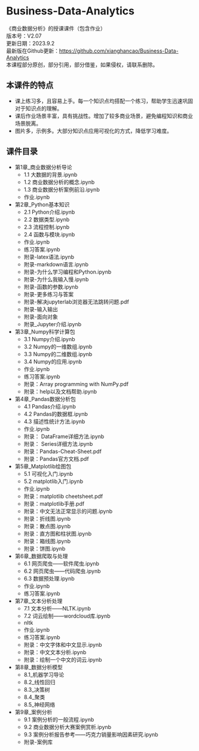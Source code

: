 # Business-Data-Analytics
 《商业数据分析》的授课课件（包含作业）  
版本号：V2.07  
更新日期：2023.9.2  
最新版在Github更新：https://github.com/xianghancao/Business-Data-Analytics  
本课程部分原创，部分引用，部分借鉴，如果侵权，请联系删除。

## 本课件的特点
- 课上练习多，且容易上手。每一个知识点均搭配一个练习，帮助学生迅速巩固对于知识点的理解。
- 课后作业场景丰富，具有挑战性。增加了较多商业场景，避免编程知识和商业场景脱离。
- 图片多，示例多。大部分知识点应用可视化的方式，降低学习难度。

## 课件目录
- 第1章_商业数据分析导论
  - 1.1 大数据的背景.ipynb
  - 1.2 商业数据分析的概念.ipynb
  - 1.3 商业数据分析案例前沿.ipynb
  - 作业.ipynb
- 第2章_Python基本知识
  - 2.1 Python介绍.ipynb
  - 2.2 数据类型.ipynb
  - 2.3 流程控制.ipynb
  - 2.4 函数与模块.ipynb
  - 作业.ipynb
  - 练习答案.ipynb
  - 附录-latex语法.ipynb
  - 附录-markdown语言.ipynb
  - 附录-为什么学习编程和Python.ipynb
  - 附录-为什么我输入慢.ipynb
  - 附录-函数的参数.ipynb
  - 附录-更多练习与答案
  - 附录-解决jupyterlab浏览器无法跳转问题.pdf
  - 附录-输入输出
  - 附录-面向对象
  - 附录_Jupyter介绍.ipynb
- 第3章_Numpy科学计算包
  - 3.1 Numpy介绍.ipynb
  - 3.2 Numpy的一维数组.ipynb
  - 3.3 Numpy的二维数组.ipynb
  - 3.4 Numpy的应用.ipynb
  - 作业.ipynb
  - 练习答案.ipynb
  - 附录：Array programming with NumPy.pdf
  - 附录：help以及文档帮助.ipynb
- 第4章_Pandas数据分析包
  - 4.1 Pandas介绍.ipynb
  - 4.2 Pandas的数据框.ipynb
  - 4.3 描述性统计方法.ipynb
  - 作业.ipynb
  - 附录： DataFrame详细方法.ipynb
  - 附录： Series详细方法.ipynb
  - 附录：Pandas-Cheat-Sheet.pdf
  - 附录：Pandas官方文档.pdf
- 第5章_Matplotlib绘图包
  - 5.1 可视化入门.ipynb
  - 5.2 matplotlib入门.ipynb
  - 作业.ipynb
  - 附录：matplotlib cheetsheet.pdf
  - 附录：matplotlib手册.pdf
  - 附录：中文无法正常显示的问题.ipynb
  - 附录：折线图.ipynb
  - 附录：散点图.ipynb
  - 附录：直方图和柱状图.ipynb
  - 附录：箱线图.ipynb
  - 附录：饼图.ipynb
- 第6章_数据爬取与处理
  - 6.1 网页爬虫——软件爬虫.ipynb
  - 6.2 网页爬虫——代码爬虫.ipynb
  - 6.3 数据预处理.ipynb
  - 作业.ipynb
  - 练习答案.ipynb
- 第7章_文本分析处理
  - 7.1 文本分析——NLTK.ipynb
  - 7.2 词云绘制——wordcloud库.ipynb
  - nltk
  - 作业.ipynb
  - 练习答案.ipynb
  - 附录：中文字体和中文显示.ipynb
  - 附录：中文文本分析.ipynb
  - 附录：绘制一个中文的词云.ipynb
- 第8章_数据分析模型
  - 8.1_机器学习导论
  - 8.2_线性回归
  - 8.3_决策树
  - 8.4_聚类
  - 8.5_神经网络
- 第9章_案例分析
  - 9.1 案例分析的一般流程.ipynb
  - 9.2 商业数据分析大赛案例赏析.ipynb
  - 9.3 案例分析报告参考——巧克力销量影响因素研究.ipynb
  - 附录-案例库